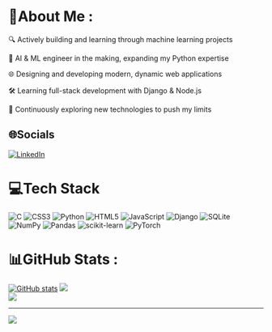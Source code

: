 # 💫About Me :
🔍 Actively building and learning through machine learning projects

🤖 AI & ML engineer in the making, expanding my Python expertise

🌐 Designing and developing modern, dynamic web applications

🛠️ Learning full-stack development with Django & Node.js

🚀 Continuously exploring new technologies to push my limits

## 🌐Socials
[![LinkedIn](https://img.shields.io/badge/LinkedIn-%230077B5.svg?logo=linkedin&logoColor=white)](https://linkedin.com/in/siddharth-t-baba112aa) 

# 💻Tech Stack
![C](https://img.shields.io/badge/c-%2300599C.svg?style=for-the-badge&logo=c&logoColor=white) ![CSS3](https://img.shields.io/badge/css3-%231572B6.svg?style=for-the-badge&logo=css3&logoColor=white) ![Python](https://img.shields.io/badge/python-3670A0?style=for-the-badge&logo=python&logoColor=ffdd54) ![HTML5](https://img.shields.io/badge/html5-%23E34F26.svg?style=for-the-badge&logo=html5&logoColor=white) ![JavaScript](https://img.shields.io/badge/javascript-%23323330.svg?style=for-the-badge&logo=javascript&logoColor=%23F7DF1E) ![Django](https://img.shields.io/badge/django-%23092E20.svg?style=for-the-badge&logo=django&logoColor=white) ![SQLite](https://img.shields.io/badge/sqlite-%2307405e.svg?style=for-the-badge&logo=sqlite&logoColor=white) ![NumPy](https://img.shields.io/badge/numpy-%23013243.svg?style=for-the-badge&logo=numpy&logoColor=white) ![Pandas](https://img.shields.io/badge/pandas-%23150458.svg?style=for-the-badge&logo=pandas&logoColor=white) ![scikit-learn](https://img.shields.io/badge/scikit--learn-%23F7931E.svg?style=for-the-badge&logo=scikit-learn&logoColor=white) ![PyTorch](https://img.shields.io/badge/PyTorch-%23EE4C2C.svg?style=for-the-badge&logo=PyTorch&logoColor=white)
# 📊GitHub Stats :
[![GitHub stats](https://github-readme-stats.vercel.app/api?username=Drackko&show_icons=true&theme=tokyonight)](https://github.com/anuraghazra/github-readme-stats)
![](https://github-readme-streak-stats.herokuapp.com/?user=Drackko&theme=tokyonight)<br/>
![](https://github-readme-stats.vercel.app/api/top-langs/?username=Drackko&theme=tokyonight&include_all_commits=false&count_private=false&layout=compact)

---
[![](https://visitcount.itsvg.in/api?id=Drackko&icon=4&color=1)](https://visitcount.itsvg.in)
